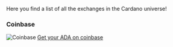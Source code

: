 Here you find a list of all the exchanges in the Cardano universe!

### Coinbase
![Coinbase](https://cardano-compendio.com/assets/images/projects/exchanges-wallets/coinbase.png)
<a href="https:www.coinbase.com/" target="_blank">Get your ADA on coinbase</a>
